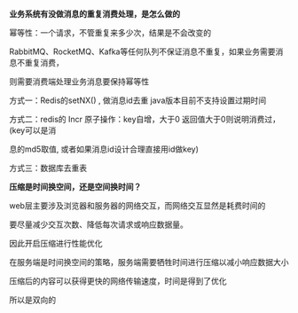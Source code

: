 **业务系统有没做消息的重复消费处理，是怎么做的**

幂等性：一个请求，不管重复来多少次，结果是不会改变的

RabbitMQ、RocketMQ、Kafka等任何队列不保证消息不重复，如果业务需要消息不重复消费，

则需要消费端处理业务消息要保持幂等性

方式一：Redis的setNX() , 做消息id去重 java版本目前不支持设置过期时间

方式二：redis的 Incr 原子操作：key自增，大于0 返回值大于0则说明消费过，(key可以是消

息的md5取值, 或者如果消息id设计合理直接用id做key)

方式三：数据库去重表





**压缩是时间换空间，还是空间换时间？**

web层主要涉及浏览器和服务器的网络交互，而网络交互显然是耗费时间的

要尽量减少交互次数、降低每次请求或响应数据量。

因此开启压缩进行性能优化

在服务端是时间换空间的策略，服务端需要牺牲时间进行压缩以减小响应数据大小

压缩后的内容可以获得更快的网络传输速度，时间是得到了优化

所以是双向的





